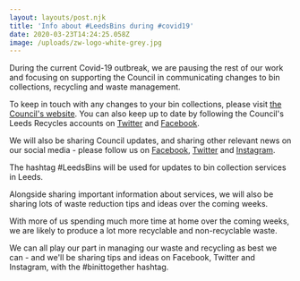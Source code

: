 ```yaml
---
layout: layouts/post.njk
title: 'Info about #LeedsBins during #covid19'
date: 2020-03-23T14:24:25.058Z
image: /uploads/zw-logo-white-grey.jpg
---
```

During the current Covid-19 outbreak, we are pausing the rest of our work and focusing on supporting the Council in communicating changes to bin collections, recycling and waste management.

To keep in touch with any changes to your bin collections, please visit [the Council's website](https://www.leeds.gov.uk/residents/bins-and-recycling).  You can also keep up to date by following the Council's Leeds Recycles accounts on [Twitter](https://twitter.com/leedsrecycles) and [Facebook](https://www.facebook.com/LeedsRecycles/).  

We will also be sharing Council updates, and sharing other relevant news on our social media - please follow us on [Facebook](https://www.facebook.com/zerowasteleeds/), [Twitter](https://twitter.com/zerowasteleeds) and [Instagram](https://www.instagram.com/zerowasteleeds/).  

The hashtag #LeedsBins will be used for updates to bin collection services in Leeds.

Alongside sharing important information about services, we will also be sharing lots of waste reduction tips and ideas over the coming weeks.  

With more of us spending much more time at home over the coming weeks, we are likely to produce a lot more recyclable and non-recyclable waste.  

We can all play our part in managing our waste and recycling as best we can - and we'll be sharing tips and ideas on Facebook, Twitter and Instagram, with the #binittogether hashtag.